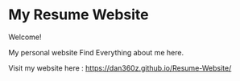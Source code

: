 # My Resume Website

Welcome!

My personal website  Find Everything about me here.

Visit my website here : https://dan360z.github.io/Resume-Website/